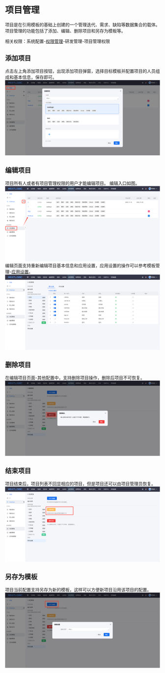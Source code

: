 # 项目管理
项目是在引用模板的基础上创建的一个管理迭代、需求、缺陷等数据集合的载体。项目管理的功能包括了添加、编辑、删除项目和另存为模板等。

相关权限：系统配置-[权限管理](../100.系统配置/用户和权限.md)-研发管理-项目管理权限

## 添加项目
点击左上角添加项目按钮，出现添加项目弹窗，选择目标模板并配置项目的人员组成和基本信息，保存即可。
![](images/add_project.png)

## 编辑项目
项目所有人或者有项目管理权限的用户才能编辑项目。
编辑入口如图。
![](images/edit_project.png)
编辑页面支持重新编辑项目基本信息和应用设置，应用设置的操作可以参考模板管理-[应用设置](../7.研发管理/模板管理.md/#应用设置)。
![](images/edit_project_2.png)

## 删除项目
在编辑项目页面-其他配置中，支持删除项目操作，删除后项目不可恢复。
![](images/delete_project.png)

## 结束项目
项目结束后，项目列表不回显相应的项目，但是项目还可以由项目管理员恢复。
![](images/end_project.png)

## 另存为模板
项目当前配置支持另存为新的模板，这样可以方便新项目沿用该项目的配置。
![](images/save_as_template.png)
